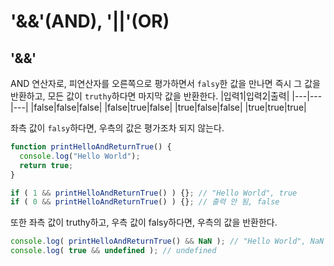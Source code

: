 # '&&'(AND), '||'(OR)
## '&&'
AND 연산자로, 피연산자를 오른쪽으로 평가하면서 `falsy`한 값을 만나면 즉시 그 값을 반환하고,
모든 값이 `truthy`하다면 마지막 값을 반환한다.
|입력1|입력2|출력|
|---|---|---|
|false|false|false|
|false|true|false|
|true|false|false|
|true|true|true|

좌측 값이 `falsy`하다면, 우측의 값은 평가조차 되지 않는다.
``` javascript
function printHelloAndReturnTrue() {
  console.log("Hello World");
  return true;
}

if ( 1 && printHelloAndReturnTrue() ) {}; // "Hello World", true
if ( 0 && printHelloAndReturnTrue() ) {}; // 출력 안 됨, false
```

또한 좌측 값이 truthy하고, 우측 값이 falsy하다면, 우측의 값을 반환한다.
``` javascript
console.log( printHelloAndReturnTrue() && NaN ); // "Hello World", NaN
console.log( true && undefined ); // undefined
```
